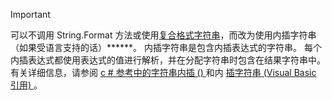
> [!IMPORTANT] 
> 可以不调用 String.Format 方法或使用[复合格式字符串](/dotnet/standard/base-types/composite-formatting)，而改为使用内插字符串（如果受语言支持的话）******。 内插字符串是包含内插表达式的字符串。 每个内插表达式都使用表达式的值进行解析，并在分配字符串时包含在结果字符串中。 有关详细信息，请参阅 [c # 参考中的字符串内插 () ](/dotnet/csharp/language-reference/tokens/interpolated) 和内 [插字符串 (Visual Basic 引用) ](/dotnet/visual-basic/programming-guide/language-features/strings/interpolated-strings)。 
